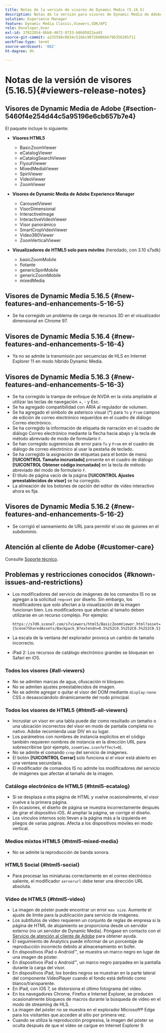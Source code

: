 ```yaml
---
title: Notas de la versión de visores de Dynamic Media (5.16.5)
description: Notas de la versión para visores de Dynamic Media de Adobe.
solution: Experience Manager
feature: Dynamic Media Classic,Viewers,SDK/API
role: Developer,User
exl-id: 37022854-6bb0-4672-9733-b0b95022ea93
source-git-commit: a235598c0834c516bc9072b006bb796356205f11
workflow-type: tm+mt
source-wordcount: '662'
ht-degree: 0%

---
```


# Notas de la versión de visores (5.16.5){#viewers-release-notes}

<!-- Updated March 03, 2022 for the 5.16.5 release. Contact is Deepa Gupta-->

<!-- hide: yes
hidefromtoc: yes-->

<!-- robots: noindex
googlebot: noindex -->

## Visores de Dynamic Media de Adobe {#section-5460f4e254d44c5a95196e6cb657b7e4}

El paquete incluye lo siguiente:

* **Visores HTML5**

   * BasicZoomViewer
   * eCatalogViewer
   * eCatalogSearchViewer
   * FlyoutViewer
   * MixedMediaViewer
   * SpinViewer
   * VideoViewer
   * ZoomViewer

* **Visores de Dynamic Media de Adobe Experience Manager**

   * CarouselViewer
   * VisorDimensional
   * InteractiveImage
   * InteractiveVideoViewer
   * Visor panorámico
   * SmartCropVideoViewer
   * Video360Viewer
   * ZoomVerticalViewer

* **Visualizadores de HTML5 solo para móviles** (heredado, con 3.10 s7sdk)

   * basicZoomMobile
   * flotante
   * genericSpinMobile
   * genericZoomMobile
   * mixedMedia


## Visores de Dynamic Media 5.16.5 {#new-features-and-enhancements-5-16-5}

* Se ha corregido un problema de carga de recursos 3D en el visualizador dimensional en Chrome 97.

## Visores de Dynamic Media 5.16.4 {#new-features-and-enhancements-5-16-4}

* Ya no se admite la transmisión por secuencias de HLS en Internet Explorer 11 en modo híbrido Dynamic Media.

## Visores de Dynamic Media 5.16.3 {#new-features-and-enhancements-5-16-3}

* Se ha corregido la trampa de enfoque de NVDA en la vista ampliable al utilizar las teclas de navegación +, - y Esc. <!-- (CQ-4290719) -->
* Se ha agregado compatibilidad con ARIA al regulador de volumen. <!--  (CQ-4324080) -->
* Se ha agregado el símbolo de asterisco visual (*) para `To` y `From` campos de edición de correo electrónico requeridos en el cuadro de diálogo Correo electrónico. <!-- (CQ-4290935) -->
* Se ha corregido la información de etiqueta de narración en el cuadro de diálogo Correo electrónico mediante la flecha hacia abajo y la tecla de método abreviado de modo de formulario `F`. <!-- (CQ-4290934) -->
* Se han corregido sugerencias de error para `To` y `From` en el cuadro de diálogo de correo electrónico al usar la pestaña de teclado. <!-- (CQ-4290930) -->
* Se ha corregido la asignación de etiquetas para el botón de menú **[!UICONTROL Tamaño incrustado]** presente en el cuadro de diálogo **[!UICONTROL Obtener código incrustado]** en la tecla de método abreviado del modo de formulario `F`. <!-- (CQ-4290929) -->
* El título de página vacío de la página **[!UICONTROL Ajustes preestablecidos de visor]** se ha corregido. <!-- (CQ-4290936) -->
* La alineación de los botones de opción del editor de vídeo interactivo ahora es fija. <!-- (CQ-4330159) -->

## Visores de Dynamic Media 5.16.2 {#new-features-and-enhancements-5-16-2}

* Se corrigió el saneamiento de URL para permitir el uso de guiones en el subdominio. <!-- (CQ-4327691) -->

## Atención al cliente de Adobe {#customer-care}

Consulte [Soporte técnico](https://experienceleague.adobe.com/docs/dynamic-media-classic/using/intro/support.html?lang=es#intro).

## Problemas y restricciones conocidos {#known-issues-and-restrictions}

* Los modificadores del servicio de imágenes de los comandos IS no se agregan a la solicitud `req=set` por diseño. Sin embargo, los modificadores que solo afectan a la visualización de la imagen funcionan bien. Los modificadores que afectan al tamaño deben utilizarse en un recurso complejo. Por ejemplo:

  `https://s7d9.scene7.com/s7viewers/html5/BasicZoomViewer.html?asset= {Scene7SharedAssets/Backpack_B?extendn=0.5%252C0.5%252C0.5%252C0.5}`

* La escala de la ventana del explorador provoca un cambio de tamaño incorrecto.
* iPad 2: Los recursos de catálogo electrónico grandes se bloquean en Safari en iOS.

### Todos los visores {#all-viewers}

* No se admiten marcas de agua, ofuscación ni bloqueo.
* No se admiten ajustes preestablecidos de imagen.
* No se admite agregar o quitar el visor del DOM mediante `display:none` CSS o desasociándolo dinámicamente del nodo principal.

### Todos los visores de HTML5 {#html5-all-viewers}

* Incrustar un visor en una tabla puede dar como resultado un tamaño o una ubicación incorrectos del visor en modo de pantalla completa no nativo. Adobe recomienda usar DIV en su lugar.
* Los parámetros con nombres de instancia explícitos en el código también requieren nombres de instancia en la dirección URL para sobrescribirse (por ejemplo, `zoomView.iconfeffect=0`).
* No se admite el comando `crop` del servicio de imágenes.
* El botón **[!UICONTROL Cerrar]** solo funciona si el visor está abierto en una ventana secundaria.
* El modificador de comandos IS no admite los modificadores del servicio de imágenes que afectan al tamaño de la imagen.

### Catálogo electrónico de HTML5 {#html5-ecatalog}

* Si se desplaza a otra página de HTML y vuelve ocasionalmente, el visor vuelve a la primera página.
* En ocasiones, el diseño de página se muestra incorrectamente después de girar el dispositivo iOS. Al ampliar la página, se corrige el diseño.
* Los vínculos internos solo llevan a la página más a la izquierda en pliegos de varias páginas. Afecta a los dispositivos móviles en modo vertical.

### Medios mixtos HTML5 {#html5-mixed-media}

* No se admite la reproducción de banda sonora.

### HTML5 Social {#html5-social}

* Para procesar las miniaturas correctamente en el correo electrónico saliente, el modificador `serverurl` debe tener una dirección URL absoluta.

### Vídeo de HTML5 {#html5-video}

* La imagen de póster puede encontrar un error `max size`. Aumente el ajuste de límite para la publicación para servicio de imágenes.
* Los subtítulos de vídeo requieren un conjunto de reglas de empresa si la página de HTML de alojamiento se proporciona desde un servidor externo (no un servidor de Dynamic Media). Póngase en contacto con el [Servicio de atención al cliente de Adobe](https://experienceleague.adobe.com/docs/dynamic-media-classic/using/intro/support.html?lang=es#intro) para obtener ayuda.
* El seguimiento de Analytics puede informar de un porcentaje de reproducción incorrecto debido al almacenamiento en búfer.
* En dispositivos iPad o Android™, se muestra un marco negro en lugar de una imagen de póster.
* En dispositivos iPad o Android™, un marco negro parpadea en la pantalla durante la carga del visor.
* En dispositivos iPad, los bordes negros se muestran en la parte lateral del componente VideoPlayer cuando el fondo está definido como blanco/transparente.
* En iPad, con iOS 7, se distorsiona el último fotograma del vídeo.
* En los navegadores Chrome, Firefox e Internet Explorer, se producen ocasionalmente bloqueos de macros durante la búsqueda de vídeo en el modo de streaming de HLS.
* La imagen del póster no se muestra en el explorador Microsoft® Edge para los visitantes que acceden al sitio por primera vez.
* Cuando se utiliza la reproducción progresiva, la imagen del póster se oculta después de que el vídeo se cargue en Internet Explorer 9.

